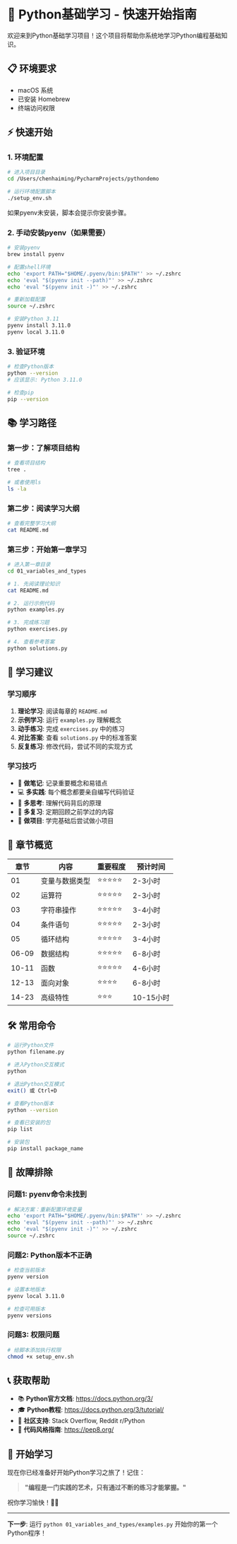 # 🚀 Python基础学习 - 快速开始指南

欢迎来到Python基础学习项目！这个项目将帮助你系统地学习Python编程基础知识。

## 📋 环境要求

- macOS 系统
- 已安装 Homebrew
- 终端访问权限

## ⚡ 快速开始

### 1. 环境配置

```bash
# 进入项目目录
cd /Users/chenhaiming/PycharmProjects/pythondemo

# 运行环境配置脚本
./setup_env.sh
```

如果pyenv未安装，脚本会提示你安装步骤。

### 2. 手动安装pyenv（如果需要）

```bash
# 安装pyenv
brew install pyenv

# 配置shell环境
echo 'export PATH="$HOME/.pyenv/bin:$PATH"' >> ~/.zshrc
echo 'eval "$(pyenv init --path)"' >> ~/.zshrc
echo 'eval "$(pyenv init -)"' >> ~/.zshrc

# 重新加载配置
source ~/.zshrc

# 安装Python 3.11
pyenv install 3.11.0
pyenv local 3.11.0
```

### 3. 验证环境

```bash
# 检查Python版本
python --version
# 应该显示: Python 3.11.0

# 检查pip
pip --version
```

## 📚 学习路径

### 第一步：了解项目结构

```bash
# 查看项目结构
tree .

# 或者使用ls
ls -la
```

### 第二步：阅读学习大纲

```bash
# 查看完整学习大纲
cat README.md
```

### 第三步：开始第一章学习

```bash
# 进入第一章目录
cd 01_variables_and_types

# 1. 先阅读理论知识
cat README.md

# 2. 运行示例代码
python examples.py

# 3. 完成练习题
python exercises.py

# 4. 查看参考答案
python solutions.py
```

## 🎯 学习建议

### 学习顺序
1. **理论学习**: 阅读每章的 `README.md`
2. **示例学习**: 运行 `examples.py` 理解概念
3. **动手练习**: 完成 `exercises.py` 中的练习
4. **对比答案**: 查看 `solutions.py` 中的标准答案
5. **反复练习**: 修改代码，尝试不同的实现方式

### 学习技巧
- 📝 **做笔记**: 记录重要概念和易错点
- 💻 **多实践**: 每个概念都要亲自编写代码验证
- 🤔 **多思考**: 理解代码背后的原理
- 🔄 **多复习**: 定期回顾之前学过的内容
- 🚀 **做项目**: 学完基础后尝试做小项目

## 📖 章节概览

| 章节 | 内容 | 重要程度 | 预计时间 |
|------|------|----------|----------|
| 01 | 变量与数据类型 | ⭐⭐⭐⭐⭐ | 2-3小时 |
| 02 | 运算符 | ⭐⭐⭐⭐⭐ | 2-3小时 |
| 03 | 字符串操作 | ⭐⭐⭐⭐⭐ | 3-4小时 |
| 04 | 条件语句 | ⭐⭐⭐⭐⭐ | 2-3小时 |
| 05 | 循环结构 | ⭐⭐⭐⭐⭐ | 3-4小时 |
| 06-09 | 数据结构 | ⭐⭐⭐⭐⭐ | 6-8小时 |
| 10-11 | 函数 | ⭐⭐⭐⭐⭐ | 4-6小时 |
| 12-13 | 面向对象 | ⭐⭐⭐⭐ | 6-8小时 |
| 14-23 | 高级特性 | ⭐⭐⭐ | 10-15小时 |

## 🛠️ 常用命令

```bash
# 运行Python文件
python filename.py

# 进入Python交互模式
python

# 退出Python交互模式
exit() 或 Ctrl+D

# 查看Python版本
python --version

# 查看已安装的包
pip list

# 安装包
pip install package_name
```

## 🔧 故障排除

### 问题1: pyenv命令未找到
```bash
# 解决方案：重新配置环境变量
echo 'export PATH="$HOME/.pyenv/bin:$PATH"' >> ~/.zshrc
echo 'eval "$(pyenv init --path)"' >> ~/.zshrc
echo 'eval "$(pyenv init -)"' >> ~/.zshrc
source ~/.zshrc
```

### 问题2: Python版本不正确
```bash
# 检查当前版本
pyenv version

# 设置本地版本
pyenv local 3.11.0

# 检查可用版本
pyenv versions
```

### 问题3: 权限问题
```bash
# 给脚本添加执行权限
chmod +x setup_env.sh
```

## 📞 获取帮助

- 📚 **Python官方文档**: https://docs.python.org/3/
- 🎓 **Python教程**: https://docs.python.org/3/tutorial/
- 💬 **社区支持**: Stack Overflow, Reddit r/Python
- 📖 **代码风格指南**: https://pep8.org/

## 🎉 开始学习

现在你已经准备好开始Python学习之旅了！记住：

> **"编程是一门实践的艺术，只有通过不断的练习才能掌握。"**

祝你学习愉快！🐍✨

---

**下一步**: 运行 `python 01_variables_and_types/examples.py` 开始你的第一个Python程序！